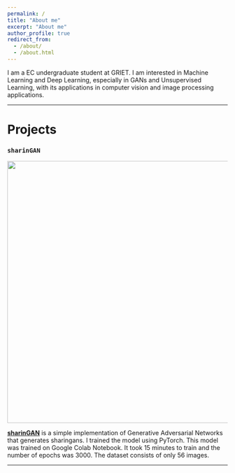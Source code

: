 ```yaml
---
permalink: /
title: "About me"
excerpt: "About me"
author_profile: true
redirect_from: 
  - /about/
  - /about.html
---
```


I am a EC undergraduate student at GRIET. I am interested in Machine Learning and Deep Learning, especially in GANs and Unsupervised Learning, with its applications in computer vision and image processing applications.

***

<a name="project"></a>
# Projects

### `sharinGAN`
<p align="center">
  <img src="../images/projects/gif.gif" width=600>
</p>

[**sharinGAN**](https://github.com/jaychandra6/sharinGAN) is a simple implementation of Generative Adversarial Networks that generates sharingans. I trained the model using PyTorch. This model was trained on Google Colab Notebook. It took 15 minutes to train and the number of epochs was 3000. The dataset consists of only 56 images.


***
